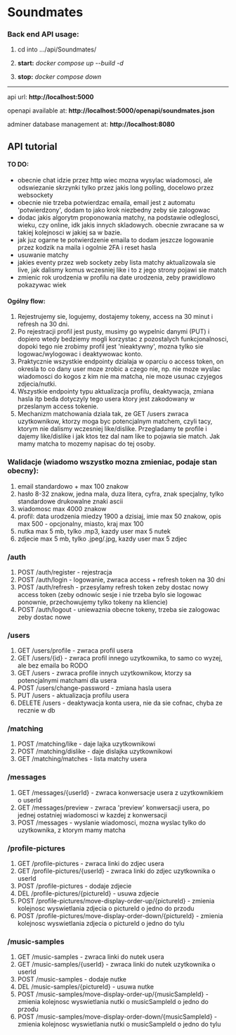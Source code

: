 # Soundmates

### Back end API usage:

1. cd into .../api/Soundmates/

2. **start:** _docker compose up --build -d_

3. **stop:** _docker compose down_

---

api url: **http://localhost:5000**

openapi available at: **http://localhost:5000/openapi/soundmates.json**

adminer database management at: **http://localhost:8080**

## API tutorial

#### TO DO:

-   obecnie chat idzie przez http wiec mozna wysylac wiadomosci, ale odswiezanie skrzynki tylko przez jakis long polling, docelowo przez websockety
-   obecnie nie trzeba potwierdzac emaila, email jest z automatu 'potwierdzony', dodam to jako krok niezbedny zeby sie zalogowac
-   dodac jakis algorytm proponowania matchy, na podstawie odleglosci, wieku, czy online, idk jakis innych skladowych. obecnie zwracane sa w takiej kolejnosci w jakiej sa w bazie.
-   jak juz ogarne te potwierdzenie emaila to dodam jeszcze logowanie przez kodzik na maila i ogolnie 2FA i reset hasla
-   usuwanie matchy
-   jakies eventy przez web sockety zeby lista matchy aktualizowala sie live, jak dalismy komus wczesniej like i to z jego strony pojawi sie match
-   zmienic rok urodzenia w profilu na date urodzenia, zeby prawidlowo pokazywac wiek

#### Ogólny flow:

1. Rejestrujemy sie, logujemy, dostajemy tokeny, access na 30 minut i refresh na 30 dni.
2. Po rejestracji profil jest pusty, musimy go wypelnic danymi (PUT) i dopiero wtedy bedziemy mogli korzystac z pozostalych funkcjonalnosci, dopoki tego nie zrobimy profil jest 'nieaktywny', mozna tylko sie logowac/wylogowac i deaktywowac konto.
3. Praktycznie wszystkie endpointy dzialaja w oparciu o access token, on okresla to co dany user moze zrobic a czego nie, np. nie moze wyslac wiadomosci do kogos z kim nie ma matcha, nie moze usunac czyjegos zdjecia/nutki.
4. Wszystkie endpointy typu aktualizacja profilu, deaktywacja, zmiana hasla itp beda dotyczyly tego usera ktory jest zakodowany w przeslanym access tokenie.
5. Mechanizm matchowania dziala tak, ze GET /users zwraca uzytkownikow, ktorzy moga byc potencjalnym matchem, czyli tacy, ktorym nie dalismy wczesniej like/dislike. Przegladamy te profile i dajemy like/dislike i jak ktos tez dal nam like to pojawia sie match. Jak mamy matcha to mozemy napisac do tej osoby.

### Walidacje (wiadomo wszystko mozna zmieniac, podaje stan obecny):

1. email standardowo + max 100 znakow
2. hasło 8-32 znakow, jedna mala, duza litera, cyfra, znak specjalny, tylko standardowe drukowalne znaki ascii
3. wiadomosc max 4000 znakow
4. profil: data urodzenia miedzy 1900 a dzisiaj, imie max 50 znakow, opis max 500 - opcjonalny, miasto, kraj max 100
5. nutka max 5 mb, tylko .mp3, kazdy user max 5 nutek
6. zdjecie max 5 mb, tylko .jpeg/.jpg, kazdy user max 5 zdjec

### /auth
1. POST /auth/register - rejestracja
2. POST /auth/login - logowanie, zwraca access + refresh token na 30 dni
3. POST /auth/refresh - przesylamy refresh token zeby dostac nowy access token (zeby odnowic sesje i nie trzeba bylo sie logowac ponownie, przechowujemy tylko tokeny na kliencie)
4. POST /auth/logout - uniewaznia obecne tokeny, trzeba sie zalogowac zeby dostac nowe

### /users
1. GET /users/profile - zwraca profil usera
2. GET /users/{id} - zwraca profil innego uzytkownika, to samo co wyzej, ale bez emaila bo RODO
3. GET /users - zwraca profile innych uzytkownikow, ktorzy sa potencjalnymi matchami dla usera
4. POST /users/change-password - zmiana hasla usera
5. PUT /users - aktualizacja profilu usera
6. DELETE /users - deaktywacja konta usera, nie da sie cofnac, chyba ze recznie w db

### /matching
1. POST /matching/like - daje lajka uzytkownikowi
2. POST /matching/dislike - daje dislajka uzytkownikowi
3. GET /matching/matches - lista matchy usera

### /messages
1. GET /messages/{userId} - zwraca konwersacje usera z uzytkownikiem o userId
2. GET /messages/preview - zwraca 'preview' konwersacji usera, po jednej ostatniej wiadomosci w kazdej z konwersacji
3. POST /messages - wyslanie wiadomosci, mozna wyslac tylko do uzytkownika, z ktorym mamy matcha

### /profile-pictures
1. GET /profile-pictures - zwraca linki do zdjec usera
2. GET /profile-pictures/{userId} - zwraca linki do zdjec uzytkownika o userId
3. POST /profile-pictures - dodaje zdjecie
4. DEL /profile-pictures/{pictureId} - usuwa zdjecie
5. POST /profile-pictures/move-display-order-up/{pictureId} - zmienia kolejnosc wyswietlania zdjecia o pictureId o jedno do przodu
6. POST /profile-pictures/move-display-order-down/{pictureId} - zmienia kolejnosc wyswietlania zdjecia o pictureId o jedno do tylu

### /music-samples
1. GET /music-samples - zwraca linki do nutek usera
2. GET /music-samples/{userId} - zwraca linki do nutek uzytkownika o userId
3. POST /music-samples - dodaje nutke
4. DEL /music-samples/{pictureId} - usuwa nutke
5. POST /music-samples/move-display-order-up/{musicSampleId} - zmienia kolejnosc wyswietlania nutki o musicSampleId o jedno do przodu
6. POST /music-samples/move-display-order-down/{musicSampleId} - zmienia kolejnosc wyswietlania nutki o musicSampleId o jedno do tylu
